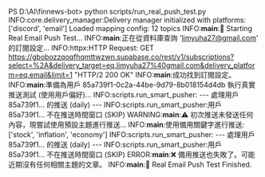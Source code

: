 PS D:\AI\finnews-bot> python scripts/run_real_push_test.py
INFO:core.delivery_manager:Delivery manager initialized with platforms: ['discord', 'email']
Loaded mapping config: 12 topics
INFO:__main__:🚀 Starting Real Email Push Test...
INFO:__main__:正在從資料庫查詢 'limyuha27@gmail.com' 的訂閱設定...
INFO:httpx:HTTP Request: GET https://gbobozzqoqfhqmttwzwn.supabase.co/rest/v1/subscriptions?select=%2A&delivery_target=eq.limyuha27%40gmail.com&delivery_platform=eq.email&limit=1 "HTTP/2 200 OK"
INFO:__main__:成功找到訂閱設定。
INFO:__main__:準備為用戶 85a739f1-0c2a-44be-9d79-8b018154d4db 執行真實推送測試 (使用用戶偏好)...
INFO:scripts.run_smart_pusher:
--- 處理用戶 85a739f1... 的推送 (daily) ---
INFO:scripts.run_smart_pusher:用戶 85a739f1... 不在推送時間窗口 (SKIP)
WARNING:__main__:⚠️ 初次推送未發送任何內容，現嘗試使用預設主題進行推送...
INFO:__main__:使用備用關鍵字進行推送: ['stock', 'inflation', 'economy']
INFO:scripts.run_smart_pusher:
--- 處理用戶 85a739f1... 的推送 (daily) ---
INFO:scripts.run_smart_pusher:用戶 85a739f1... 不在推送時間窗口 (SKIP)
ERROR:__main__:❌ 備用推送也失敗了。可能近期沒有任何相關主題的文章。
INFO:__main__:🏁 Real Email Push Test Finished.